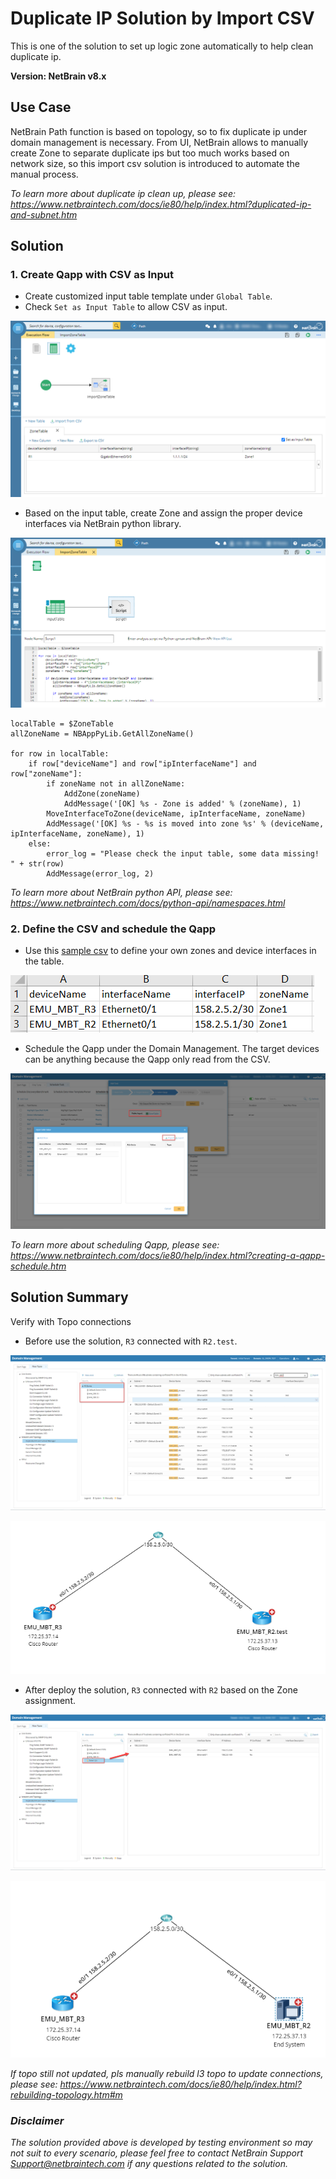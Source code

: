 # Duplicate IP Solution by Import CSV
This is one of the solution to set up logic zone automatically to help clean duplicate ip.

**Version: NetBrain v8.x**

## Use Case

NetBrain Path function is based on topology, so to fix duplicate ip under domain management is necessary. From UI, NetBrain allows to manually create Zone to separate duplicate ips but too much works based on network size, so this import csv solution is introduced to automate the manual process.

*To learn more about duplicate ip clean up, please see: https://www.netbraintech.com/docs/ie80/help/index.html?duplicated-ip-and-subnet.htm*


## Solution

### 1. Create Qapp with CSV as Input

* Create customized input table template under `Global Table`.
* Check `Set as Input Table` to allow CSV as input.

![](images/qapp1.png)

* Based on the input table, create Zone and assign the proper device interfaces via NetBrain python library.

![](images/qappscript.png)

```
localTable = $ZoneTable
allZoneName = NBAppPyLib.GetAllZoneName()

for row in localTable:
    if row["deviceName"] and row["ipInterfaceName"] and row["zoneName"]:
        if zoneName not in allZoneName:
            AddZone(zoneName)
            AddMessage('[OK] %s - Zone is added' % (zoneName), 1)
        MoveInterfaceToZone(deviceName, ipInterfaceName, zoneName)
        AddMessage('[OK] %s - %s is moved into zone %s' % (deviceName, ipInterfaceName, zoneName), 1)
    else:
        error_log = "Please check the input table, some data missing! " + str(row)
        AddMessage(error_log, 2)
```
*To learn more about NetBrain python API, please see: https://www.netbraintech.com/docs/python-api/namespaces.html*


### 2. Define the CSV and schedule the Qapp

* Use this [sample csv](resources/TableInput_ZoneTable.csv) to define your own zones and device interfaces in the table.

![](images/inputcsv.png)

* Schedule the Qapp under the Domain Management. The target devices can be anything because the Qapp only read from the CSV.

![](images/scheduleqapp.png)

*To learn more about scheduling Qapp, please see: https://www.netbraintech.com/docs/ie80/help/index.html?creating-a-qapp-schedule.htm*

## Solution Summary
Verify with Topo connections

* Before use the solution, `R3` connected with `R2.test`.

![](images/zonetable1.png)

![](images/beforemap.png)

* After deploy the solution, `R3` connected with `R2` based on the Zone assignment.

![](images/zonetable2.png)

![](images/aftermap.png)

*If topo still not updated, pls manually rebuild l3 topo to update connections, please see: https://www.netbraintech.com/docs/ie80/help/index.html?rebuilding-topology.htm#m*

### *Disclaimer*
*The solution provided above is developed by testing environment so may not suit to every scenario, please feel free to contact NetBrain Support <Support@netbraintech.com> if any questions related to the solution.* 

